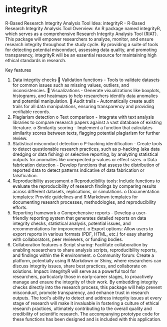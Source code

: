 # integrityR
R-Based Research Integrity Analysis Tool 
Idea: integrityR - R-Based Research Integrity Analysis Tool 
Overview: An R package named integrityR, which serves as a comprehensive Research Integrity Analysis Tool (RIAT). This package will empower researchers to analyze, monitor, and ensure research integrity throughout the study cycle. By providing a suite of tools for detecting potential misconduct, assessing data quality, and promoting transparency, integrityR will be an essential resource for maintaining high ethical standards in research.

Key features
1.	Data integrity checks
	Validation functions - Tools to validate datasets for common issues such as missing values, outliers, and inconsistencies.
	Visualizations - Generate visualizations like boxplots, histograms, and heatmaps to help researchers identify data anomalies and potential manipulation.
	Audit trails - Automatically create audit trails for all data manipulations, ensuring transparency and providing verifiable records.
2.	Plagiarism detection
o	Text comparison - Integrate with text analysis libraries to compare research papers against a vast database of existing literature.
o	Similarity scoring - Implement a function that calculates similarity scores between texts, flagging potential plagiarism for further review.
3.	Statistical misconduct detection
o	P-hacking identification - Create tools to detect questionable research practices, such as p-hacking (aka data dredging or data fishing) or selective reporting, by analyzing statistical outputs for anomalies like unexpected p-values or effect sizes.
o	Data fabrication detection - Develop functions that assess the distribution of reported data to detect patterns indicative of data fabrication or falsification.
4.	Reproducibility assessment
o	Reproducibility tools: Include functions to evaluate the reproducibility of research findings by comparing results across different datasets, replications, or simulations.
o	Documentation templates: Provide guidelines and R Markdown templates for documenting research processes, methodologies, and reproducibility efforts.
5.	Reporting framework
o	Comprehensive reports - Develop a user-friendly reporting system that generates detailed reports on data integrity checks, statistical analysis, potential issues, and recommendations for improvement.
o	Export options: Allow users to export reports in various formats (PDF, HTML, etc.) for easy sharing with collaborators, peer reviewers, or funding bodies.
6.	Collaboration features
o	Script sharing: Facilitate collaboration by enabling researchers to share analysis scripts, reproducibility reports, and findings within the R environment.
o	Community forum: Create a platform, potentially using R Markdown or Shiny, where researchers can discuss integrity issues, share best practices, and collaborate on solutions.
Impact: integrityR will serve as a powerful tool for researchers, particularly those in early-career stages, to proactively manage and ensure the integrity of their work. By embedding integrity checks directly into the research process, this package will help prevent misconduct, promote transparency, and enhance trust in research outputs. The tool's ability to detect and address integrity issues at every stage of research will make it invaluable in fostering a culture of ethical research practices, ultimately contributing to the overall quality and credibility of scientific research.
The accompanying prototype code for these functions has been designed and is included with this application.



